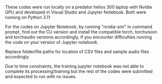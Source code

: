These codes were run locally on a predator helios 300 laptop with Nvidia GPU and developed in Visual Studio and Jupyter Notebook.
Both were running on Python 3.11 

For the codes on Jupyter Notebook, by running "nvidia-smi" in command prompt, find out the CU version and install the compatible torch, torchvision and torchaudio versions accordingly, if you encounter difficulties running the code on your version of Jupyter notebook. 

Replace folder/file paths for location of CSV files and sample audio files accordingly. 

Due to time constraints, the training jupyter notebook was not able to complete its processing/training but the rest of the codes were submitted and expected to run with no issues. 
